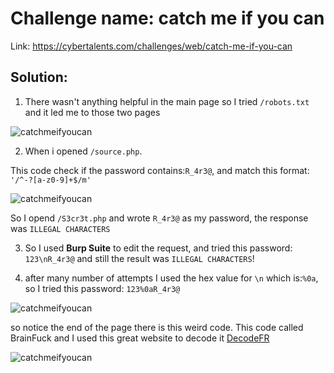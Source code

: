 # Challenge name: catch me if you can

Link: https://cybertalents.com/challenges/web/catch-me-if-you-can

## Solution:
1) There wasn't anything helpful in the main page so I tried `/robots.txt` and it led me to those two pages 

![catchmeifyoucan](https://user-images.githubusercontent.com/55226688/84580076-4fb69e80-addc-11ea-85c5-f26336daec85.png)

2) When i opened `/source.php`. 

This code check if the password contains:`R_4r3@`, and match this format: `'/^-?[a-z0-9]+$/m'`

![catchmeifyoucan](https://user-images.githubusercontent.com/55226688/84580163-306c4100-addd-11ea-9271-7e542550fa46.png)

So I opend `/S3cr3t.php` and wrote `R_4r3@` as my password, the response was `ILLEGAL CHARACTERS`


3) So I used **Burp Suite** to edit the request, and tried this password: `123\nR_4r3@` 
and still the result was `ILLEGAL CHARACTERS`!

4) after many number of attempts I used the hex value for `\n` which is:`%0a`, so I tried this password: `123%0aR_4r3@`

![catchmeifyoucan](https://user-images.githubusercontent.com/55226688/84580406-55fa4a00-addf-11ea-9f73-581afa81ca2e.png)

so notice the end of the page there is this weird code. This code called BrainFuck and I used this great website to decode it [DecodeFR](https://www.dcode.fr/brainfuck-language)

![catchmeifyoucan](https://user-images.githubusercontent.com/55226688/84580579-c9e92200-ade0-11ea-9e0d-f80c4d72bf0a.png)

